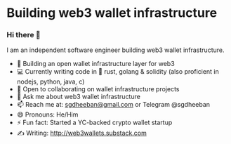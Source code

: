 # Building web3 wallet infrastructure

### Hi there 👋

I am an independent software engineer building web3 wallet infrastructure.

- 🔭 Building an open wallet infrastructure layer for web3
- 💻 Currently writing code in 🦀 rust, golang & solidity (also proficient in nodejs, python, java, c) 
- 👯 Open to collaborating on wallet infrastructure projects  
- 💬 Ask me about web3 wallet infrastructure  
- 📫 Reach me at: sgdheeban@gmail.com or Telegram @sgdheeban
- 😄 Pronouns: He/Him  
- ⚡ Fun fact: Started a YC-backed crypto wallet startup
- ✍️ Writing: http://web3wallets.substack.com

<!--
**sgdheeban/sgdheeban** is a ✨ _special_ ✨ repository because its `README.md` (this file) appears on your GitHub profile.

Here are some ideas to get you started:

- 🔭 I’m currently working on ...
- 🌱 I’m currently learning ...
- 👯 I’m looking to collaborate on ...
- 🤔 I’m looking for help with ...
- 💬 Ask me about ...
- 📫 How to reach me: ...
- 😄 Pronouns: ...
- ⚡ Fun fact: ...
-->
